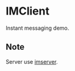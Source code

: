# IMClient
Instant messaging demo.

## Note
Server use [imserver](https://github.com/Mr-sB/imsystem).